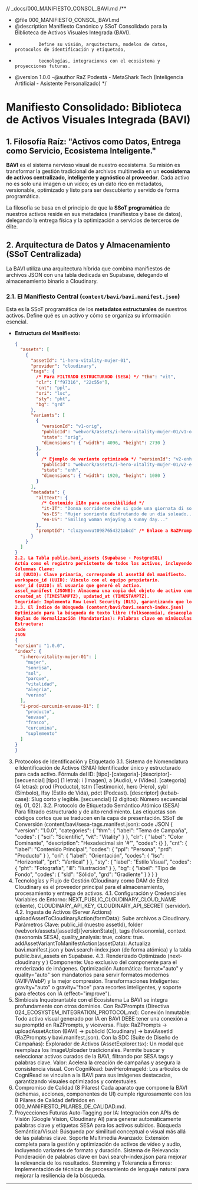 // \_docs/000_MANIFIESTO_CONSOL_BAVI.md
/\*\*

- @file 000_MANIFIESTO_CONSOL_BAVI.md
- @description Manifiesto Canónico y SSoT Consolidado para la Biblioteca de Activos Visuales Integrada (BAVI).
-              Define su visión, arquitectura, modelos de datos, protocolos de identificación y etiquetado,
-              tecnologías, integraciones con el ecosistema y proyecciones futuras.
- @version 1.0.0
  -@author RaZ Podestá - MetaShark Tech (Inteligencia Artificial - Asistente Personalizado)
  \*/

# Manifiesto Consolidado: Biblioteca de Activos Visuales Integrada (BAVI)

## 1. Filosofía Raíz: "Activos como Datos, Entrega como Servicio, Ecosistema Inteligente."

**BAVI** es el sistema nervioso visual de nuestro ecosistema. Su misión es transformar la gestión tradicional de archivos multimedia en un **ecosistema de activos centralizado, inteligente y agnóstico al proveedor**. Cada activo no es solo una imagen o un vídeo; es un dato rico en metadatos, versionable, optimizado y listo para ser descubierto y servido de forma programática.

La filosofía se basa en el principio de que la **SSoT programática** de nuestros activos reside en sus metadatos (manifiestos y base de datos), delegando la entrega física y la optimización a servicios de terceros de élite.

## 2. Arquitectura de Datos y Almacenamiento (SSoT Centralizada)

La BAVI utiliza una arquitectura híbrida que combina manifiestos de archivos JSON con una tabla dedicada en Supabase, delegando el almacenamiento binario a Cloudinary.

### 2.1. El Manifiesto Central (`content/bavi/bavi.manifest.json`)

Esta es la SSoT programática de los **metadatos estructurales** de nuestros activos. Define qué es un activo y cómo se organiza su información esencial.

- **Estructura del Manifiesto:**
  ```json
  {
    "assets": [
      {
        "assetId": "i-hero-vitality-mujer-01",
        "provider": "cloudinary",
        "tags": {
          /* Para FILTRADO ESTRUCTURADO (SESA) */ "thm": "vit",
          "clr": ["f97316", "22c55e"],
          "cnt": "ppl",
          "ori": "lsc",
          "sty": "pht",
          "bg": "grd"
        },
        "variants": [
          {
            "versionId": "v1-orig",
            "publicId": "webvork/assets/i-hero-vitality-mujer-01/v1-original",
            "state": "orig",
            "dimensions": { "width": 4096, "height": 2730 }
          },
          {
            /* Ejemplo de variante optimizada */ "versionId": "v2-enh-16-9",
            "publicId": "webvork/assets/i-hero-vitality-mujer-01/v2-enhanced-16-9",
            "state": "enh",
            "dimensions": { "width": 1920, "height": 1080 }
          }
        ],
        "metadata": {
          "altText": {
            /* Contenido i18n para accesibilidad */
            "it-IT": "Donna sorridente che si gode una giornata di sole...",
            "es-ES": "Mujer sonriente disfrutando de un día soleado...",
            "en-US": "Smiling woman enjoying a sunny day..."
          },
          "promptId": "clxzyxwvut0987654321abcd" /* Enlace a RaZPrompts */
        }
      }
    ]
  }
  2.2. La Tabla public.bavi_assets (Supabase - PostgreSQL)
  Actúa como el registro persistente de todos los activos, incluyendo la propiedad del usuario/workspace y permitiendo consultas rápidas y seguras.
  Columnas Clave:
  id (UUID): Clave primaria, corresponde al assetId del manifiesto.
  workspace_id (UUID): Vínculo con el equipo propietario.
  user_id (UUID): El usuario que generó el activo.
  asset_manifest (JSONB): Almacena una copia del objeto de activo completo del bavi.manifest.json para facilitar las consultas.
  created_at (TIMESTAMPTZ), updated_at (TIMESTAMPTZ).
  Seguridad: Implementa Row Level Security (RLS), garantizando que los usuarios solo puedan acceder a los activos de sus propios workspace_id.
  2.3. El Índice de Búsqueda (content/bavi/bavi.search-index.json)
  Optimizado para la búsqueda de texto libre (folksonomía), desacoplado del manifiesto principal para una mayor eficiencia.
  Reglas de Normalización (Mandatorias): Palabras clave en minúsculas, singular y sin palabras de relleno.
  Estructura:
  code
  JSON
  {
  "version": "1.0.0",
  "index": {
    "i-hero-vitality-mujer-01": [
      "mujer",
      "sonrisa",
      "sol",
      "parque",
      "vitalidad",
      "alegria",
      "verano"
    ],
    "i-prod-curcumin-envase-01": [
      "producto",
      "envase",
      "frasco",
      "curcumina",
      "suplemento"
    ]
  }
  }
  ```

3. Protocolos de Identificación y Etiquetado
   3.1. Sistema de Nomenclatura e Identificación de Activos (SNIA)
   Identificador único y estructurado para cada activo.
   Fórmula del ID: [tipo]-[categoria]-[descriptor]-[secuencial]
   [tipo] (1 letra): i (Imagen), a (Audio), v (Vídeo).
   [categoria] (4 letras): prod (Producto), tstm (Testimonio), hero (Hero), sybl (Símbolo), lfsy (Estilo de Vida), pdct (Podcast).
   [descriptor] (kebab-case): Slug corto y legible.
   [secuencial] (2 dígitos): Número secuencial (ej. 01, 02).
   3.2. Protocolo de Etiquetado Semántico Atómico (SESA)
   Para filtrado estructurado y de alto rendimiento. Las etiquetas son códigos cortos que se traducen en la capa de presentación.
   SSoT de Conversión (content/bavi/sesa-tags.manifest.json):
   code
   JSON
   {
   "version": "1.0.0",
   "categories": {
   "thm": {
   "label": "Tema de Campaña",
   "codes": { "sci": "Scientific", "vit": "Vitality" }
   },
   "clr": {
   "label": "Color Dominante",
   "description": "Hexadecimal sin '#'",
   "codes": {}
   },
   "cnt": {
   "label": "Contenido Principal",
   "codes": { "ppl": "Persona", "prd": "Producto" }
   },
   "ori": {
   "label": "Orientación",
   "codes": { "lsc": "Horizontal", "prt": "Vertical" }
   },
   "sty": {
   "label": "Estilo Visual",
   "codes": { "pht": "Fotografía", "ill": "Ilustración" }
   },
   "bg": {
   "label": "Tipo de Fondo",
   "codes": { "sld": "Sólido", "grd": "Gradiente" }
   }
   }
   }
4. Tecnologías y Flujo de Gestión (Cloudinary como DAM de Élite)
   Cloudinary es el proveedor principal para el almacenamiento, procesamiento y entrega de activos.
   4.1. Configuración y Credenciales
   Variables de Entorno: NEXT_PUBLIC_CLOUDINARY_CLOUD_NAME (cliente), CLOUDINARY_API_KEY, CLOUDINARY_API_SECRET (servidor).
   4.2. Ingesta de Activos (Server Actions)
   uploadAssetToCloudinaryAction(formData): Sube archivos a Cloudinary.
   Parámetros Clave: public_id (nuestro assetId), folder (webvork/assets/[assetId]/[versionState]), tags (folksonomía), context (taxonomía SESA), quality_analysis: true, colors: true.
   addAssetVariantToManifestAction(assetData): Actualiza bavi.manifest.json y bavi.search-index.json (de forma atómica) y la tabla public.bavi_assets en Supabase.
   4.3. Renderizado Optimizado (next-cloudinary y <CldImage>)
   Componente: Uso exclusivo del componente <CldImage> para el renderizado de imágenes.
   Optimización Automática: format="auto" y quality="auto" son mandatorios para servir formatos modernos (AVIF/WebP) y la mejor compresión.
   Transformaciones Inteligentes: gravity="auto" o gravity="face" para recortes inteligentes, y soporte para efectos con IA (effect="improve").
5. Simbiosis Inquebrantable con el Ecosistema
   La BAVI se integra profundamente con otros dominios.
   Con RaZPrompts (Directiva 024_ECOSYSTEM_INTEGRATION_PROTOCOL.md):
   Conexión Inmutable: Todo activo visual generado por IA en BAVI DEBE tener una conexión a su promptId en RaZPrompts, y viceversa.
   Flujo: RaZPrompts -> uploadAssetAction (BAVI) -> publicId (Cloudinary) -> baviAssetId (RaZPrompts y bavi.manifest.json).
   Con la SDC (Suite de Diseño de Campañas):
   Explorador de Activos (AssetExplorer.tsx): Un modal que reemplaza los ImageUploader tradicionales. Permite buscar y seleccionar activos curados de la BAVI, filtrando por SESA tags y palabras clave.
   Valor: Acelera la creación de campañas y asegura la consistencia visual.
   Con CogniRead:
   baviHeroImageId: Los artículos de CogniRead se vinculan a la BAVI para sus imágenes destacadas, garantizando visuales optimizados y contextuales.
6. Compromiso de Calidad (8 Pilares)
   Cada aparato que compone la BAVI (schemas, acciones, componentes de UI) cumple rigurosamente con los 8 Pilares de Calidad definidos en 000_MANIFIESTO_PILARES_DE_CALIDAD.md.
7. Proyecciones Futuras
   Auto-Tagging por IA: Integración con APIs de Visión (Google Vision, Cloudinary AI) para generar automáticamente palabras clave y etiquetas SESA para los activos subidos.
   Búsqueda Semántica/Visual: Búsqueda por similitud conceptual o visual más allá de las palabras clave.
   Soporte Multimedia Avanzado: Extensión completa para la gestión y optimización de activos de vídeo y audio, incluyendo variantes de formato y duración.
   Sistema de Relevancia: Ponderación de palabras clave en bavi.search-index.json para mejorar la relevancia de los resultados.
   Stemming y Tolerancia a Errores: Implementación de técnicas de procesamiento de lenguaje natural para mejorar la resiliencia de la búsqueda.

---
